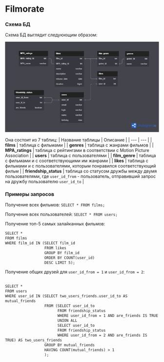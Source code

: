 # Filmorate

### Схема БД

Схема БД выглядит следуюющим образом:

![fimorate_DB_scheme](src/main/resources/filmorate_db.png)

Она состоит из 7 таблиц:
| Название таблицы | Описание |
| --- | --- |
| **films** | таблица с фильмами |
| **genres** | таблица с жанрами фильмов |
| **MPA_ratings** | таблица с рейтингами в соответствии с Motion Picture Association |
| **users** | таблица с пользователями |
| **film_genre** | таблица с фильмами и с соответствующими им жанрами |
| **likes** | таблица с фильмами и с пользователями, которым понравился соответствующий фильм |
| **friendship_status** | таблица со статусом дружбы между двумя пользователями, где `user_id_from` - пользователь, отправивший запрос на дружбу пользователю `user_id_to` |

### Примеры запросов

Получение всех фильмов:
`SELECT * FROM films;`

Получение всех пользователей:
`SELECT * FROM users;`

Получение топ-5 самых залайканных фильмов:
```
SELECT * 
FROM films 
WHERE film_id IN (SELECT film_id 
                  FROM likes 
                  GROUP BY film_id 
                  ORDER BY COUNT(user_id) 
                  DESC LIMIT 5);
```

Получение общих друзей для `user_id_from = 1` и `user_id_from = 2`:
```

SELECT *
FROM users
WHERE user_id IN (SELECT two_users_friends.user_id_to AS mutual_friends
                  FROM (SELECT user_id_to
                        FROM friendship_status
                        WHERE user_id_from = 1 AND are_friends IS TRUE
                        UNION ALL
                        SELECT user_id_to
                        FROM friendship_status
                        WHERE user_id_from = 2 AND are_friends IS TRUE) AS two_users_friends
                  GROUP BY mutual_friends
                  HAVING COUNT(mutual_friends) > 1
                  );
```
